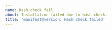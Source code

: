 ```yaml
---
name: Hash check fail
about: Installation failed due to hash check.
title: 'manifest@version: Hash check failed'
---
```


<!-- Adjust issue title to match manifest and it's version accordingly -->
<!-- Paste terminal output into code fence block -->

```powershell

```
